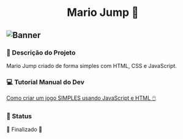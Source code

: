 <div align="center">

# Mario Jump 🍄

</div>


![Banner](https://cdn.discordapp.com/attachments/884155938985111702/1024111808119840778/BannerMario.png)
---


### :pencil: Descrição do Projeto
<p align="justify">Mario Jump criado de forma simples com HTML, CSS e JavaScript.</p>


### :computer: Tutorial Manual do Dev

[Como criar um jogo SIMPLES usando JavaScript e HTML 🖱️](https://www.youtube.com/watch?v=r9buAwVBDhA&t=2s)


### 📍 Status

🚧  Finalizado  🚧
